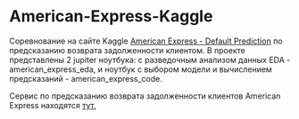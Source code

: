 # American-Express-Kaggle

Соревнование на сайте Kaggle [American Express - Default Prediction](https://www.kaggle.com/competitions/amex-default-prediction/) по предсказанию возврата задолженности клиентом.
В проекте представлены 2 jupiter ноутбука: с разведочным анализом данных EDA - american_express_eda, и ноутбук с выбором модели и вычислением предсказаний - american_express_code.

Сервис по предсказанию возврата задолженности клиентов American Express находятся [тут.](https://github.com/dsv43b/American-Express-Service)
